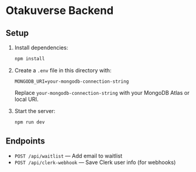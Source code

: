# Otakuverse Backend

## Setup

1. Install dependencies:
   ```bash
   npm install
   ```
2. Create a `.env` file in this directory with:
   ```env
   MONGODB_URI=your-mongodb-connection-string
   ```
   Replace `your-mongodb-connection-string` with your MongoDB Atlas or local URI.

3. Start the server:
   ```bash
   npm run dev
   ```

## Endpoints
- `POST /api/waitlist` — Add email to waitlist
- `POST /api/clerk-webhook` — Save Clerk user info (for webhooks)
